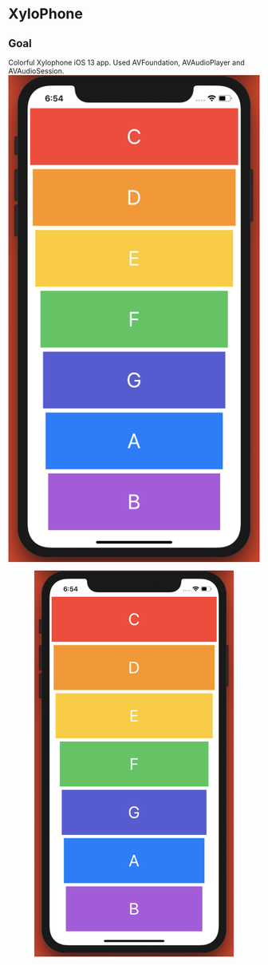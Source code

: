 # XyloPhone

## Goal
Colorful Xylophone iOS 13 app. Used AVFoundation, AVAudioPlayer and AVAudioSession.
![Alt text](Documentation/app-screen.png?raw=true "XyloPhone Screen")
<div align="center">
    <img src="Documentation/app-screen.png" width="400px"</img> 
</div>
